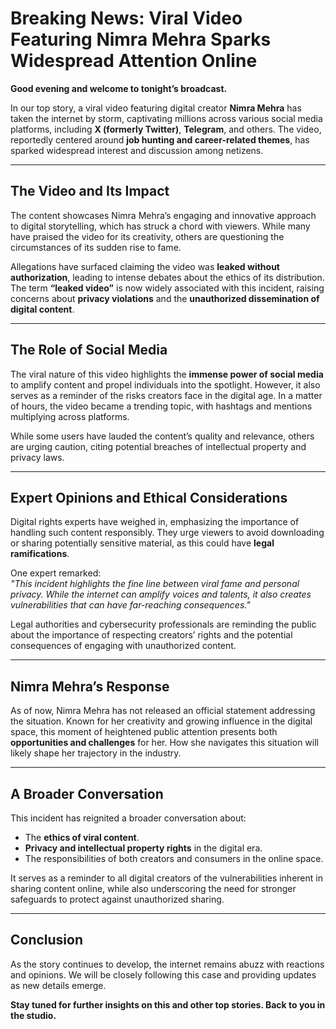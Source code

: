 # Breaking News: Viral Video Featuring Nimra Mehra Sparks Widespread Attention Online

**Good evening and welcome to tonight’s broadcast.**

In our top story, a viral video featuring digital creator **Nimra Mehra** has taken the internet by storm, captivating millions across various social media platforms, including **X (formerly Twitter)**, **Telegram**, and others. The video, reportedly centered around **job hunting and career-related themes**, has sparked widespread interest and discussion among netizens.

---

## The Video and Its Impact

The content showcases Nimra Mehra’s engaging and innovative approach to digital storytelling, which has struck a chord with viewers. While many have praised the video for its creativity, others are questioning the circumstances of its sudden rise to fame.

Allegations have surfaced claiming the video was **leaked without authorization**, leading to intense debates about the ethics of its distribution. The term **“leaked video”** is now widely associated with this incident, raising concerns about **privacy violations** and the **unauthorized dissemination of digital content**.

---

## The Role of Social Media

The viral nature of this video highlights the **immense power of social media** to amplify content and propel individuals into the spotlight. However, it also serves as a reminder of the risks creators face in the digital age. In a matter of hours, the video became a trending topic, with hashtags and mentions multiplying across platforms.

While some users have lauded the content’s quality and relevance, others are urging caution, citing potential breaches of intellectual property and privacy laws.

---

## Expert Opinions and Ethical Considerations

Digital rights experts have weighed in, emphasizing the importance of handling such content responsibly. They urge viewers to avoid downloading or sharing potentially sensitive material, as this could have **legal ramifications**.

One expert remarked:  
*"This incident highlights the fine line between viral fame and personal privacy. While the internet can amplify voices and talents, it also creates vulnerabilities that can have far-reaching consequences."*

Legal authorities and cybersecurity professionals are reminding the public about the importance of respecting creators’ rights and the potential consequences of engaging with unauthorized content.

---

## Nimra Mehra’s Response

As of now, Nimra Mehra has not released an official statement addressing the situation. Known for her creativity and growing influence in the digital space, this moment of heightened public attention presents both **opportunities and challenges** for her. How she navigates this situation will likely shape her trajectory in the industry.

---

## A Broader Conversation

This incident has reignited a broader conversation about:  

- The **ethics of viral content**.  
- **Privacy and intellectual property rights** in the digital era.  
- The responsibilities of both creators and consumers in the online space.

It serves as a reminder to all digital creators of the vulnerabilities inherent in sharing content online, while also underscoring the need for stronger safeguards to protect against unauthorized sharing.

---

## Conclusion

As the story continues to develop, the internet remains abuzz with reactions and opinions. We will be closely following this case and providing updates as new details emerge.

**Stay tuned for further insights on this and other top stories. Back to you in the studio.**

